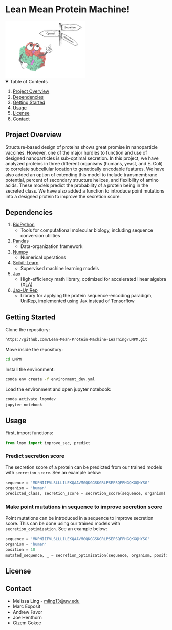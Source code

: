# Lean Mean Protein Machine!


<img src='images/LMPM_logo.png' width=250px>

<!-- TABLE OF CONTENTS -->
<details open="open">
  <summary>Table of Contents</summary>
  <ol>
    <li><a href="#project-overview">Project Overview</a></li>
    <li><a href="#dependencies">Dependencies</a></li>
    <li><a href="#getting-started">Getting Started</a></li>
    <li><a href="#usage">Usage</a></li>
    <li><a href="#license">License</a></li>
    <li><a href="#contact">Contact</a></li>
  </ol>
</details>



<!-- ABOUT THE PROJECT -->
## Project Overview

Structure-based design of proteins shows great promise in nanoparticle vaccines. However, one of the major hurdles to function and use of designed nanoparticles is sub-optimal secretion. In this project, we have analyzed proteins in three different organisms (humans, yeast, and E. Coli) to correlate subcellular location to genetically encodable features. We have also added an option of extending this model to include transmembrane potential, percent of secondary structure helices, and flexibility of amino acids. These models predict the probability of a protein being in the secreted class. We have also added a function to introduce point mutations into a designed protein to improve the secretion score.

## Dependencies
1. [BioPython](https://anaconda.org/bioconda/biopython)
	- Tools for computational molecular biology, including sequence conversion utilities
2. [Pandas](https://anaconda.org/anaconda/pandas)
	- Data-organization framework
3. [Numpy](https://anaconda.org/anaconda/numpy)
	- Numerical operations
4. [Scikit-Learn](https://anaconda.org/anaconda/scikit-learn)
    - Supervised machine learning models
5. [Jax](https://anaconda.org/conda-forge/jax)
	- High-efficiency math library, optimized for accelerated linear algebra (XLA)
6. [Jax-UniRep](https://github.com/ElArkk/jax-unirep)
	- Library for applying the protein sequence-encoding paradigm, [UniRep](https://www.nature.com/articles/s41592-019-0598-1), implemented using Jax instead of Tensorflow



<!-- GETTING STARTED -->
## Getting Started



Clone the repository:

  ```sh
  https://github.com/Lean-Mean-Protein-Machine-Learning/LMPM.git
  ```
Move inside the repository:

  ```sh
  cd LMPM
  ```
Install the environment:

  ```sh
  conda env create -f environment_dev.yml
  ```
Load the environment and open jupyter notebook:

  ```sh
  conda activate lmpmdev
  jupyter notebook
  ```


<!-- USAGE EXAMPLES -->
## Usage

First, import functions:
  ```python
  from lmpm import improve_sec, predict
  ```
### Predict secretion score
The secretion score of a protein can be predicted from our trained models with `secretion_score`. See an example below:
  ```python
  sequence = 'MKPNIIFVLSLLLILEKQAAVMGQKGGSKGRLPSEFSQFPHGQKGQHYSG'
  organism = 'human'
  predicted_class, secretion_score = secretion_score(sequence, organism)
  ```
### Make point mutations in sequence to improve secretion score
Point mutations can be introduced in a sequence to improve secretion score. This can be done using our trained models with `secretion_optimization`. See an example below:
  ```python
  sequence = 'MKPNIIFVLSLLLILEKQAAVMGQKGGSKGRLPSEFSQFPHGQKGQHYSG'
  organism = 'human'
  position = 10
  mutated_sequence, _ = secretion_optimization(sequence, organism, position)
  ```


<!-- LICENSE -->
## License





<!-- CONTACT -->
## Contact

- Melissa Ling - mling13@uw.edu
- Marc Exposit
- Andrew Favor
- Joe Henthorn
- Gizem Gokce

